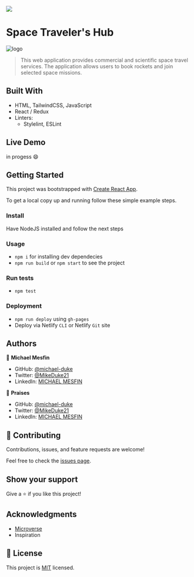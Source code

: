 ![](https://img.shields.io/badge/Microverse-blueviolet)

# Space Traveler's Hub

![logo](https://user-images.githubusercontent.com/84629565/192157992-0711df2a-c851-4bbc-9f05-9c17c261490d.jpg)
> This web application provides commercial and scientific space travel services. The application allows users to book rockets and join selected space missions.


## Built With

- HTML, TailwindCSS, JavaScript
- React / Redux
- Linters:
  - Stylelint, ESLint

## Live Demo 

in progess :smile: 


## Getting Started

This project was bootstrapped with [Create React App](https://github.com/facebook/create-react-app).


To get a local copy up and running follow these simple example steps.

### Install
Have NodeJS installed and follow the next steps
### Usage
- `npm i` for installing dev dependecies
- `npm run build` or `npm start` to see the project
### Run tests
- `npm test`
### Deployment
- `npm run deploy` using `gh-pages`
- Deploy via Netlify `CLI` or Netlify `Git` site

## Authors

👤 **Michael Mesfin**

- GitHub: [@michael-duke](https://github.com/michael-duke)
- Twitter: [@MikeDuke21](https://twitter.com/MikeDuke21)
- LinkedIn: [MICHAEL MESFIN](https://linkedin.com/in/https://www.linkedin.com/in/michael-21-duke/)

👤 **Praises**

- GitHub: [@michael-duke](https://github.com/michael-duke)
- Twitter: [@MikeDuke21](https://twitter.com/MikeDuke21)
- LinkedIn: [MICHAEL MESFIN](https://linkedin.com/in/https://www.linkedin.com/in/michael-21-duke/)

## 🤝 Contributing

Contributions, issues, and feature requests are welcome!

Feel free to check the [issues page](../../issues/).

## Show your support

Give a ⭐️ if you like this project!

## Acknowledgments

- [Microverse](https://microverse.org)
- Inspiration

## 📝 License

This project is [MIT](./MIT.md) licensed.
